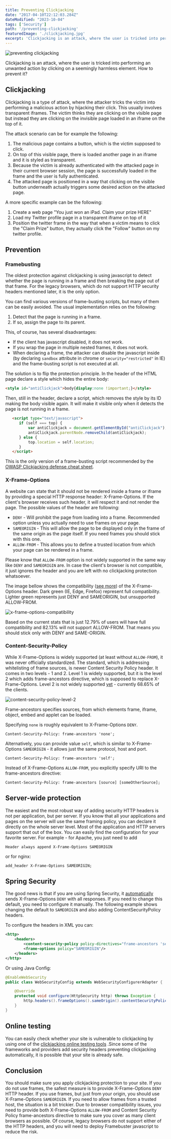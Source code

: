 ```yaml
---
title: Preventing Clickjacking
date: "2017-04-10T22:12:03.284Z"
dateModified: "2023-10-04"
tags: ['Security']
path: '/preventing-clickjacking'
featuredImage: './clickjacking.jpg'
excerpt: 'Clickjacking is an attack, where the user is tricked into performing an unwanted action by clicking on a seemingly harmless element. How to prevent it?'
---
```

![preventing clickjacking](./clickjacking.jpg)

Clickjacking is an attack, where the user is tricked into performing an unwanted action by clicking on a seemingly harmless element. How to prevent it?

## Clickjacking

Clickjacking is a type of attack, where the attacker tricks the victim into performing a malicious action by hijacking their click. This usually involves transparent iframes. The victim thinks they are clicking on the visible page but instead they are clicking on the invisible page loaded in an iframe on the top of it.

The attack scenario can be for example the following:

1.  The malicious page contains a button, which is the victim supposed to click.
2.  On top of this visible page, there is loaded another page in an iframe and it is styled as transparent.
3.  Because the victim is already authenticated with the attacked page in their current browser session, the page is successfully loaded in the frame and the user is fully authenticated.
4.  The attacked page is positioned in a way that clicking on the visible button underneath actually triggers some desired action on the attacked page.

A more specific example can be the following:

1.  Create a web page \"You just won an iPad. Claim your prize HERE\"
2.  Load my Twitter profile page in a transparent iframe on top of it
3.  Position the twitter frame in the way that when a victim means to click the \"Claim Prize\" button, they actually click the \"Follow\" button on my twitter profile.

## Prevention

### Framebusting

The oldest protection against clickjacking is using javascript to detect whether the page is running in a frame and then breaking the page out of that frame. For the legacy browsers, which do not support HTTP security headers mentioned later, it is the only option.

You can find various versions of frame-busting scripts, but many of them can be easily avoided. The usual implementation relies on the following:

1.  Detect that the page is running in a frame.
2.  If so, assign the page to its parent.

This, of course, has several disadvantages:

-   If the client has javascript disabled, it does not work.
-   If you wrap the page in multiple nested frames, it does not work.
-   When declaring a frame, the attacker can disable the javascript inside (by declaring `sandbox` attribute in chrome or `security="restricted"` in IE) and the frame-busting script is not executed at all.

The solution is to flip the protection principle. In the header of the HTML page declare a style which hides the entire body:

```html
<style id="antiClickjack">body{display:none !important;}</style>
```

Then, still in the header, declare a script, which removes the style by its ID making the body visible again. It will make it visible only when it detects the page is not running in a frame.

```html
   <script type="text/javascript">
      if (self === top) {
          var antiClickjack = document.getElementById("antiClickjack");
          antiClickjack.parentNode.removeChild(antiClickjack);
      } else {
          top.location = self.location;
      }
   </script>
```

This is the only version of a frame-busting script recommended by the [OWASP Clickjacking defense cheat sheet](https://www.owasp.org/index.php/Clickjacking_Defense_Cheat_Sheet).

### X-Frame-Options

A website can state that it should not be rendered inside a frame or iframe by providing a special HTTP response header: X-Frame-Options. If the client\'s browser receives such header, it will respect it and not render the page. The possible values of the header are following:

-   `DENY` - Will prohibit the page from loading into a frame. Recommended option unless you actually need to use frames on your page.
-   `SAMEORIGIN` - This will allow the page to be displayed only in the frame of the same origin as the page itself. If you need frames you should stick with this one.
-   `ALLOW-FROM` - This allows you to define a trusted location from which your page can be rendered in a frame.

Please know that `ALLOW-FROM` option is not widely supported in the same way like `DENY` and `SAMEORIGIN` are. In case the client\'s browser is not compatible, it just ignores the header and you are left with no clickjacking protection whatsoever.

The image bellow shows the compatibility ([see more](http://caniuse.com/#feat=x-frame-options)) of the X-Frame-Options header. Dark green (IE, Edge, Firefox) represent full compatibility. Lighter green represents just DENY and SAMEORIGIN, but unsupported ALLOW-FROM.

![x-frame-options-compatibility](./X-Frame-options-compatibility.png)

Based on the current stats that is just 12.79% of users will have full compatibility and 82.13% will not support ALLOW-FROM. That means you should stick only with DENY and SAME-ORIGIN.

### Content-Security-Policy

While X-Frame-Options is widely supported (at least without `ALLOW-FROM`), it was never officially standardized. The standard, which is addressing whitelisting of frame sources, is newer Content Security Policy header. It comes in two levels - 1 and 2. Level 1 is widely supported, but it is the level 2 which adds frame-ancestors directive, which is supposed to replace X-Frame-Options. Level 2 is not widely supported [yet](http://caniuse.com/#search=Content%20security%20policy) - currently 68.65% of the clients.

![content-security-policy-level-2](./Content-Security-Policy-Level-2.png)

Frame-ancestors specifies sources, from which elements frame, iframe, object, embed and applet can be loaded.

Specifying `none` is roughly equivalent to X-Frame-Options `DENY`.

```http
Content-Security-Policy: frame-ancestors 'none';
```

Alternatively, you can provide value `self`, which is similar to X-Frame-Options `SAMEORIGIN` - it allows just the same protocol, host and port.

```http
Content-Security-Policy: frame-ancestors 'self';
```

Instead of X-Frame-Options `ALLOW-FROM`, you explicitly specify URI to the frame-ancestors directive:

```http
Content-Security-Policy: frame-ancestors [source] [someOtherSource];
```

## Server-wide protection

The easiest and the most robust way of adding security HTTP headers is not per application, but per server. If you know that all your applications and pages on the server will use the same framing policy, you can declare it directly on the whole server level. Most of the application and HTTP servers support that out of the box. You can easily find the configuration for your favorite server. For example - for Apache, you just need to add

```
Header always append X-Frame-Options SAMEORIGIN
```

or for nginx:

```
add_header X-Frame-Options SAMEORIGIN;
```

## Spring Security

The good news is that if you are using Spring Security, it [automatically](http://docs.spring.io/spring-security/site/docs/current/reference/html/headers.html#default-security-headers) sends X-Frame-Options `DENY` with all responses. If you need to change this default, you need to configure it manually. The following example shows changing the default to `SAMEORIGIN` and also adding ContentSecurityPolicy headers.

To configure the headers in XML you can:

```xml
<http>
    <headers>
        <content-security-policy policy-directives="frame-ancestors 'self'"/>
        <frame-options policy="SAMEORIGIN"/>
    </headers>
</http>
```

Or using Java Config:

```java
@EnableWebSecurity
public class WebSecurityConfig extends WebSecurityConfigurerAdapter {

    @Override
    protected void configure(HttpSecurity http) throws Exception {
        http.headers().frameOptions().sameOrigin().contentSecurityPolicy("frame-ancestors 'self'");
    }
}
```

## Online testing
You can easily check whether your site is vulnerable to clickjacking by using one of the [clickjacking online testing tools](https://clickjacker.io/) .Since some of the frameworks and providers add security headers preventing clickjacking automatically, it is possible that your site is already safe.

## Conclusion

You should make sure you apply clickjacking protection to your site. If you do not use frames, the safest measure is to provide X-Frame-Options `DENY` HTTP header. If you use frames, but just from your origin, you should use X-Frame-Options `SAMEORIGIN`. If you need to allow frames from a trusted host, the situation is a bit trickier. Due to browser compatibility issues, you need to provide both X-Frame-Options `ALLOW-FROM` and Content Security Policy frame-ancestors directive to make sure you cover as many client browsers as possible. Of course, legacy browsers do not support either of the HTTP headers, and you will need to deploy Framebuster javascript to reduce the risk.